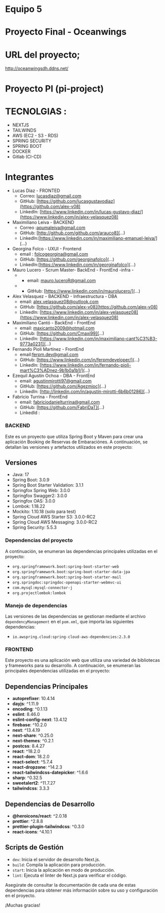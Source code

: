 # Equipo 5

#  Proyecto Final - Oceanwings

# URL del proyecto;
http://oceanwingsdh.ddns.net/


# Proyecto PI (pi-project)


# TECNOLGIAS : 
 - NEXTJS
 - TAILWINDS
 - AWS (EC2 - S3 - RDS)
 - SPRING SECURITY
 - SPRING BOOT 
 - DOCKER
 - Gitlab (CI-CD)
 

# Integrantes
- Lucas Diaz - FRONTED
    - Correo: [lucasdiaz@gmail.com](...)
    - GitHub: [https://github.com/lucasgustavodiaz](https://github.com/alex-v08)
    - LinkedIn: [https://www.linkedin.com/in/lucas-gustavo-diaz/](https://www.linkedin.com/in/alex-velasquez08)
- Maximiliano Leiva - BACKEND
    - Correo :[apumaleiva@gmail.com](...)
    - GitHub: [http://github.com/github.com/arauco8](...)
    - LinkedIn:[https://www.linkedin.com/in/maximiliano-emanuel-leiva/](...)
- Georgina Folco - UXUI - Frontend
    - email : [folcogeorgina@gmail.com](...)
    - GitHub: [https://github.com/georginafolco](...)
    - LinkedIn:[https://www.linkedin.com/in/georginafolco](...)
- Mauro Lucero - Scrum Master- BackEnd - FrontEnd -infra - 
   - - email: [mauro.luceroR@gmail.com](...)
   - - GitHub: [https://www.linkedin.com/in/maurolucero/](...)
- Alex Velasquez - BACKEND - Infraestructura - DBA
    - email: [alex.velasquez08@outlook.com](...)
    - GitHub: [https://github.com/alex-v08](https://github.com/alex-v08)
    - LinkedIn: [https://www.linkedin.com/in/alex-velasquez08](https://www.linkedin.com/in/alex-velasquez08)
- Maximiliano Cantó - BackEnd - FrontEnd
    - email: [maxicanto2009@hotmail.com](...)
    - GitHub: [https://github.com/Cmaxi99](...)
    - LinkedIn: [https://www.linkedin.com/in/maximiliano-cant%C3%B3-9773a0231](...)
- Fernando Pioli Martínez - FrontEnd
    - email:[ferpm.dev@gmail.com](...)
    - GitHub: [https://www.linkedin.com/in/ferpmdeveloper/](...)
    - LinkedIn: [https://www.linkedin.com/in/fernando-pioli-mart%C3%ADnez-9b1b0a1b1/](...)
- Ezequil Agustin Ochoa - DBA - FrontEnd
    - email: [agustinmirotti97@gmail.com](...)
    - GitHub: [https://github.com/Agezmioc](...)
    - LinkedIn: [http://linkedin.com/in/agustín-mirotti-6b6b01286](...)
- Fabricio Turrina - FrontEnd 
    - email: [fabriciodanielturrina@gmail.com](...)
    - GitHub: [https://github.com/FabriDaT](...)
    - LinkedId : [](...)

### BACKEND 
Este es un proyecto que utiliza Spring Boot y Maven para crear una aplicación Booking de Reservas de Embaraciónes. A continuación, se detallan las versiones y artefactos utilizados en este proyecto:

## Versiones

- Java: 17
- Spring Boot: 3.0.9
- Spring Boot Starter Validation: 3.1.1
- Springfox Spring Web: 3.0.0
- Springfox Swagger2: 3.0.0
- Springfox OAS: 3.0.0
- Lombok: 1.18.22
- Mockito: 1.10.18 (solo para test)
- Spring Cloud AWS Starter S3: 3.0.0-RC2
- Spring Cloud AWS Messaging: 3.0.0-RC2
- Spring Security: 5.5.3

### Dependencias del proyecto

A continuación, se enumeran las dependencias principales utilizadas en el proyecto:

- `org.springframework.boot:spring-boot-starter-web`
- `org.springframework.boot:spring-boot-starter-data-jpa`
- `org.springframework.boot:spring-boot-starter-mail`
- `org.springdoc:springdoc-openapi-starter-webmvc-ui`
- `com.mysql:mysql-connector-j`
- `org.projectlombok:lombok`

### Manejo de dependencias

Las versiones de las dependencias se gestionan mediante el archivo `dependencyManagement` en el `pom.xml`, que importa las siguientes dependencias:

- `io.awspring.cloud:spring-cloud-aws-dependencies:2.3.0`

### FRONTEND 


Este proyecto es una aplicación web que utiliza una variedad de bibliotecas y frameworks para su desarrollo. A continuación, se enumeran las principales dependencias utilizadas en el proyecto:

## Dependencias Principales

- **autoprefixer**: 10.4.14
- **dayjs**: ^1.11.9
- **encoding**: ^0.1.13
- **eslint**: 8.46.0
- **eslint-config-next**: 13.4.12
- **firebase**: ^10.2.0
- **next**: ^13.4.19
- **next-share**: ^0.25.0
- **next-themes**: ^0.2.1
- **postcss**: 8.4.27
- **react**: ^18.2.0
- **react-dom**: 18.2.0
- **react-select**: ^5.7.4
- **react-dropzone**: ^14.2.3
- **react-tailwindcss-datepicker**: ^1.6.6
- **sharp**: ^0.32.5
- **sweetalert2**: ^11.7.27
- **tailwindcss**: 3.3.3

## Dependencias de Desarrollo

- **@heroicons/react**: ^2.0.18
- **prettier**: ^2.8.8
- **prettier-plugin-tailwindcss**: ^0.3.0
- **react-icons**: ^4.10.1

## Scripts de Gestión

- `dev`: Inicia el servidor de desarrollo Next.js.
- `build`: Compila la aplicación para producción.
- `start`: Inicia la aplicación en modo de producción.
- `lint`: Ejecuta el linter de Next.js para verificar el código.

Asegúrate de consultar la documentación de cada una de estas dependencias para obtener más información sobre su uso y configuración en el proyecto.





¡Muchas gracias!
